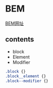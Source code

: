 # BEM
[BEM网址](https://en.bem.info/methodology/quick-start/)

## contents
- block
- Element
- Modifier

```css
.block {}
.block__element {}
.block--modifier {}
```